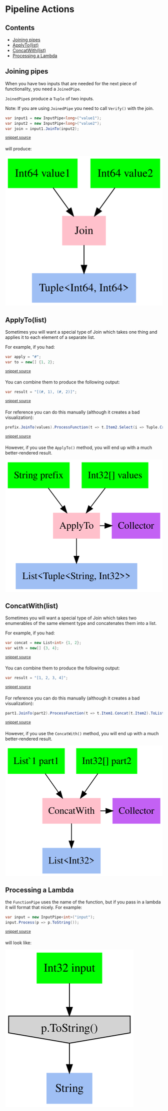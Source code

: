 <!--
GENERATED FILE - DO NOT EDIT
This file was generated by [MarkdownSnippets](https://github.com/SimonCropp/MarkdownSnippets).
Source File: /docs/mdsource/PipelineActions.source.md
To change this file edit the source file and then run MarkdownSnippets.
-->

# Pipeline Actions

<!-- toc -->
## Contents

  * [Joining pipes](#joining-pipes)
  * [ApplyTo(list)](#applytolist)
  * [ConcatWith(list)](#concatwithlist)
  * [Processing a Lambda](#processing-a-lambda)
<!-- endtoc -->


## Joining pipes

When you have two inputs that are needed for the next piece of functionality, you need a `JoinedPipe`.

`JoinedPipe`s produce a `Tuple` of two inputs.

Note: If you are using `JoinedPipe` you need to call `Verify()` with the join.

<!-- snippet: joined_pipeline -->
```cs
var input1 = new InputPipe<long>("value1");
var input2 = new InputPipe<long>("value2");
var join = input1.JoinTo(input2);
```
<sup>[snippet source](/Refactoring.Pipelines.Test/PipelineTests.cs#L167-L171)</sup>
<!-- endsnippet -->

will produce:

![GraphViz of JoinedPipe](/Refactoring.Pipelines.Test/PipelineTests.JoinInputsSample.approved.dot.svg)

## ApplyTo(list)

Sometimes you will want a special type of Join which takes one thing and applies it to each element of a separate list.

For example, if you had:

<!-- snippet: ApplyTo_inputs -->
```cs
var apply = "#";
var to = new[] {1, 2};
```
<sup>[snippet source](/Refactoring.Pipelines.Test/PipelineTests.cs#L194-L197)</sup>
<!-- endsnippet -->

You can combine them to produce the following output:

<!-- snippet: ApplyTo_outputs -->
```cs
var result = "[(#, 1), (#, 2)]";
```
<sup>[snippet source](/Refactoring.Pipelines.Test/PipelineTests.cs#L199-L201)</sup>
<!-- endsnippet -->

For reference you can do this manually (although it creates a bad visualization):

<!-- snippet: ApplyTo_manual -->
```cs
prefix.JoinTo(values).ProcessFunction(t => t.Item2.Select(i => Tuple.Create(t.Item1, i)));
```
<sup>[snippet source](/Refactoring.Pipelines.Test/PipelineTests.cs#L204-L206)</sup>
<!-- endsnippet -->

However, if you use the `ApplyTo()` method, you will end up with a much better-rendered result.

![GraphViz of AppliedPipe](/Refactoring.Pipelines.Test/PipelineTests.ApplyTo.approved.dot.svg)

## ConcatWith(list)

Sometimes you will want a special type of Join which takes two enumerables of the same element type and concatenates them into a list.

For example, if you had:

<!-- snippet: ConcatWith_inputs -->
```cs
var concat = new List<int> {1, 2};
var with = new[] {3, 4};
```
<sup>[snippet source](/Refactoring.Pipelines.Test/PipelineTests.cs#L227-L230)</sup>
<!-- endsnippet -->

You can combine them to produce the following output:

<!-- snippet: ConcatWith_outputs -->
```cs
var result = "[1, 2, 3, 4]";
```
<sup>[snippet source](/Refactoring.Pipelines.Test/PipelineTests.cs#L232-L234)</sup>
<!-- endsnippet -->

For reference you can do this manually (although it creates a bad visualization):

<!-- snippet: ConcatWith_manual -->
```cs
part1.JoinTo(part2).ProcessFunction(t => t.Item1.Concat(t.Item2).ToList());
```
<sup>[snippet source](/Refactoring.Pipelines.Test/PipelineTests.cs#L237-L239)</sup>
<!-- endsnippet -->

However, if you use the `ConcatWith()` method, you will end up with a much better-rendered result.

![GraphViz of AppliedPipe](/Refactoring.Pipelines.Test/PipelineTests.Concat.approved.dot.svg)

## Processing a Lambda

the `FunctionPipe` uses the name of the function, but if you pass in a lambda it will format that nicely. For example:

<!-- snippet: process_lambda -->
```cs
var input = new InputPipe<int>("input");
input.Process(p => p.ToString());
```
<sup>[snippet source](/Refactoring.Pipelines.Test/PipelineTests.cs#L265-L268)</sup>
<!-- endsnippet -->

will look like:

![GraphViz of Lambda](/Refactoring.Pipelines.Test/PipelineTests.Lambda.approved.dot.svg)
